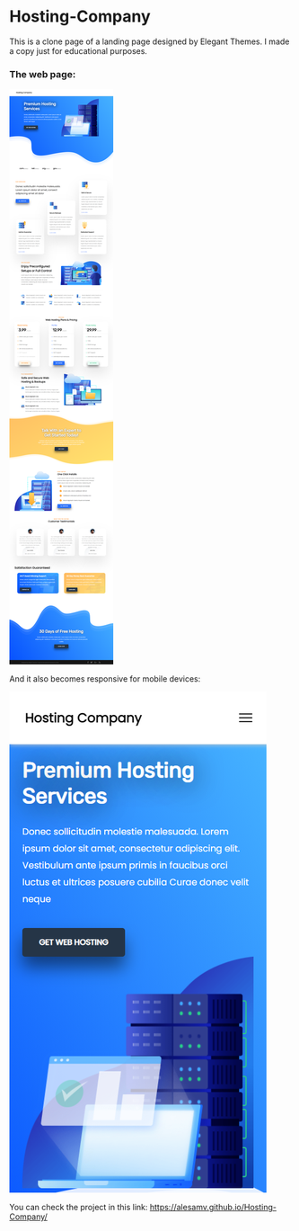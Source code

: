 # Hosting-Company

This is a clone page of a landing page designed by Elegant Themes.
I made a copy just for educational purposes.

### The web page:
![Hosting Company](img/LandingPage.png "Hosting Company")


And it also becomes responsive for mobile devices:

![Hosting Company Responsive](img/ResponsivePage.png "Hosting Company")


You can check the project in this link: https://alesamv.github.io/Hosting-Company/ 